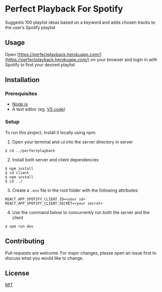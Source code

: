 # Perfect Playback For Spotify

Suggests 100 playlist ideas based on a keyword and adds chosen tracks to the user’s Spotify playlist

## Usage

Open [https://perfectplayback.herokuapp.com/](https://perfectplayback.herokuapp.com/) on your browser and login in with Spotify to find your desired playlist

## Installation

### Prerequisites

- [Node.js](https://nodejs.org/en/)
- A text editor (eg. [VS code](https://code.visualstudio.com/))

### Setup

To run this project, install it locally using npm.

1. Open your terminal and `cd` into the server directory in server

```
$ cd ../perfectplayback
```

2. Install both server and client dependencies

```
$ npm install
$ cd client
$ npm install
$ cd ../
```

3. Create a `.env` file in the root folder with the following attributes:

```
REACT_APP_SPOTIFY_CLIENT_ID=<your id>
REACT_APP_SPOTIFY_CLIENT_SECRET=<your secret>
```

4. Use the command below to concurrently run both the server and the client

```
$ npm run dev

```

## Contributing

Pull requests are welcome. For major changes, please open an issue first to discuss what you would like to change.

## License

[MIT](https://choosealicense.com/licenses/mit/)

